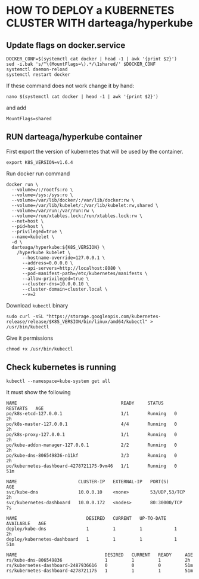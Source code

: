 # HOW TO DEPLOY a KUBERNETES CLUSTER WITH darteaga/hyperkube

## Update flags on docker.service

```
DOCKER_CONF=$(systemctl cat docker | head -1 | awk '{print $2}')
sed -i.bak 's/^\(MountFlags=\).*/\1shared/' $DOCKER_CONF
systemctl daemon-reload
systemctl restart docker
```

If these command does not work change it by hand:
```
nano $(systemctl cat docker | head -1 | awk '{print $2}')
```

and add
```
MountFlags=shared
```

## RUN darteaga/hyperkube container

First export the version of kubernetes that will be used by the container. 

```
export K8S_VERSION=v1.6.4
```

Run docker run command

```
docker run \
  --volume=/:/rootfs:ro \
  --volume=/sys:/sys:ro \
  --volume=/var/lib/docker/:/var/lib/docker:rw \
  --volume=/var/lib/kubelet/:/var/lib/kubelet:rw,shared \
  --volume=/var/run:/var/run:rw \
  --volume=/run/xtables.lock:/run/xtables.lock:rw \
  --net=host \
  --pid=host \
  --privileged=true \
  --name=kubelet \
  -d \
  darteaga/hyperkube:${K8S_VERSION} \
    /hyperkube kubelet \
      --hostname-override=127.0.0.1 \
      --address=0.0.0.0 \
      --api-servers=http://localhost:8080 \
      --pod-manifest-path=/etc/kubernetes/manifests \
      --allow-privileged=true \
      --cluster-dns=10.0.0.10 \
      --cluster-domain=cluster.local \
      --v=2
```

Download `kubectl` binary

```
sudo curl -sSL "https://storage.googleapis.com/kubernetes-release/release/$K8S_VERSION/bin/linux/amd64/kubectl" > /usr/bin/kubectl
```

Give it permissions

```
chmod +x /usr/bin/kubectl	
```

## Check kubernetes is running

```
kubectl --namespace=kube-system get all
```

It must show the following

```
NAME                                       READY     STATUS    RESTARTS   AGE
po/k8s-etcd-127.0.0.1                      1/1       Running   0          2h
po/k8s-master-127.0.0.1                    4/4       Running   0          2h
po/k8s-proxy-127.0.0.1                     1/1       Running   0          2h
po/kube-addon-manager-127.0.0.1            2/2       Running   0          2h
po/kube-dns-806549836-n11kf                3/3       Running   0          2h
po/kubernetes-dashboard-4278721175-9vm46   1/1       Running   0          51m

NAME                       CLUSTER-IP   EXTERNAL-IP   PORT(S)         AGE
svc/kube-dns               10.0.0.10    <none>        53/UDP,53/TCP   2h
svc/kubernetes-dashboard   10.0.0.172   <nodes>       80:30000/TCP    7s

NAME                          DESIRED   CURRENT   UP-TO-DATE   AVAILABLE   AGE
deploy/kube-dns               1         1         1            1           2h
deploy/kubernetes-dashboard   1         1         1            1           51m

NAME                                 DESIRED   CURRENT   READY     AGE
rs/kube-dns-806549836                1         1         1         2h
rs/kubernetes-dashboard-2487936616   0         0         0         51m
rs/kubernetes-dashboard-4278721175   1         1         1         51m
```